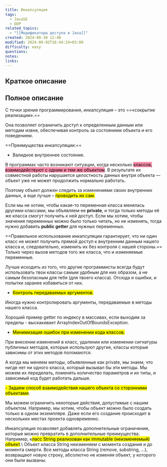 ```yaml
---
title: Инкапсуляция
tags:
  - JavaSE
  - OOP
related_topics:
  - "[[Модификаторы доступа в Java]]"
created: 2024-08-30 12:40
modified: 2024-09-02T16:44:24+03:00
difficulty: easy
questions: 
notes: 
links: 
---
```

## Краткое описание


## Полное описание
С точки зрения программирования, инкапсуляция – это ==«сокрытие реализации».==

Она позволяет ограничить доступ к определенным данным или методам извне, обеспечивая контроль за состоянием объекта и его поведением.

==Преимущества инкапсуляции:==

- Валидное внутреннее состояние.

В программах часто возникают ситуации, когда несколько <mark style="background: #FF5582A6;">классов, взаимодействуют с одним и тем же объектом</mark>. В результате их совместной работы нарушается целостность данных внутри объекта — объект уже не может продолжить нормально работать.

Поэтому объект должен следить за изменениями своих внутренних данных, а еще лучше – <mark class="hltr-pink">проводить их сам.</mark>

Если мы не хотим, чтобы какая-то переменная класса менялась другими классами, мы объявляем ее **private**, и тогда только методы её же класса смогут получить к ней доступ. Если мы хотим, чтобы значения переменных можно было только читать, но не изменять, тогда нужно добавить **public getter** для нужных переменных.

==Правильное использование инкапсуляции гарантирует, что ни один класс не может получить прямой доступ к внутренним данным нашего класса и, следовательно, изменить их без контроля с нашей стороны.== Только через вызов методов того же класса, что и изменяемые переменные.

Лучше исходить из того, что другие программисты всегда будут использовать твои классы самым удобным для них образом, а не самым безопасным для тебя (для твоего класса). Отсюда и ошибки, и попытки заранее избавиться от них.

- <mark class="hltr-orange">Контроль передаваемых аргументов.</mark>

Иногда нужно контролировать аргументы, передаваемые в методы нашего класса.

Хороший пример getter по индексу в массивах, если выходим за пределы - выскакивает ArrayIndexOutOfBoundsException.

- <mark class="hltr-orange">Минимизация ошибок при изменении кода классов.</mark>

При внесении изменений в класс, удалении или изменении сигнатуры публичных методов, которые используют другие, классы которые зависимы от этих методов поломаются.

А когда мы меняем методы, объявленные как private, мы знаем, что нигде нет ни одного класса, который вызывал бы эти методы. Мы можем их переделать, поменять количество параметров и их типы, и зависимый код будет работать дальше.

<mark class="hltr-orange">- Задаем способ взаимодействия нашего объекта со сторонними объектами</mark>.

Мы можем ограничить некоторые действия, допустимые с нашим объектом. Например, мы хотим, чтобы объект можно было создать только в одном экземпляре. Даже если его создание происходит в нескольких местах проекта одновременно.

Инкапсуляция позволяет добавлять дополнительные ограничения, которые можно превратить в дополнительные преимущества. Например, к<mark class="hltr-red">ласс String реализован как immutable (неизменяемый) объект</mark>.\ Объект класса String неизменяем с момента создания и до момента смерти. Все методы класса String (remove, substring, …), возвращают новую строку, абсолютно не изменяя объект, у которого они были вызваны.